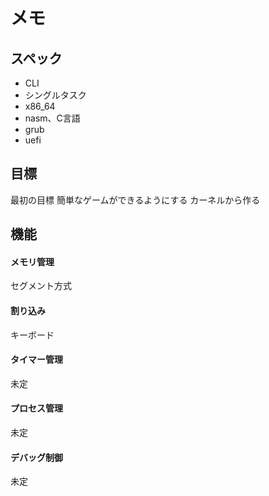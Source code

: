 # メモ

## スペック
- CLI
- シングルタスク
- x86_64
- nasm、C言語
- grub
- uefi

## 目標
最初の目標
簡単なゲームができるようにする
カーネルから作る

## 機能

#### メモリ管理
セグメント方式

#### 割り込み
キーボード

#### タイマー管理
未定

#### プロセス管理
未定

#### デバッグ制御
未定

